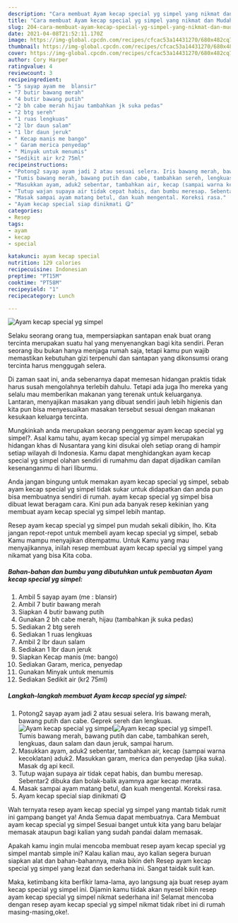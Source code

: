 ```yaml
---
description: "Cara membuat Ayam kecap special yg simpel yang nikmat dan Mudah Dibuat"
title: "Cara membuat Ayam kecap special yg simpel yang nikmat dan Mudah Dibuat"
slug: 204-cara-membuat-ayam-kecap-special-yg-simpel-yang-nikmat-dan-mudah-dibuat
date: 2021-04-08T21:52:11.170Z
image: https://img-global.cpcdn.com/recipes/cfcac53a14431270/680x482cq70/ayam-kecap-special-yg-simpel-foto-resep-utama.jpg
thumbnail: https://img-global.cpcdn.com/recipes/cfcac53a14431270/680x482cq70/ayam-kecap-special-yg-simpel-foto-resep-utama.jpg
cover: https://img-global.cpcdn.com/recipes/cfcac53a14431270/680x482cq70/ayam-kecap-special-yg-simpel-foto-resep-utama.jpg
author: Cory Harper
ratingvalue: 4
reviewcount: 3
recipeingredient:
- "5 sayap ayam me  blansir"
- "7 butir bawang merah"
- "4 butir bawang putih"
- "2 bh cabe merah hijau tambahkan jk suka pedas"
- "2 btg sereh"
- "1 ruas lengkuas"
- "2 lbr daun salam"
- "1 lbr daun jeruk"
- " Kecap manis me bango"
- " Garam merica penyedap"
- " Minyak untuk menumis"
- "Sedikit air kr2 75ml"
recipeinstructions:
- "Potong2 sayap ayam jadi 2 atau sesuai selera. Iris bawang merah, bawang putih dan cabe. Geprek sereh dan lengkuas."
- "Tumis bawang merah, bawang putih dan cabe, tambahkan sereh, lengkuas, daun salam dan daun jeruk, sampai harum."
- "Masukkan ayam, aduk2 sebentar, tambahkan air, kecap (sampai warna kecoklatan) aduk2. Masukkan garam, merica dan penyedap (jika suka). Masak dg api kecil."
- "Tutup wajan supaya air tidak cepat habis, dan bumbu meresap. Sebentar2 dibuka dan bolak-balik ayamnya agar kecap merata."
- "Masak sampai ayam matang betul, dan kuah mengental. Koreksi rasa."
- "Ayam kecap special siap dinikmati 😋"
categories:
- Resep
tags:
- ayam
- kecap
- special

katakunci: ayam kecap special 
nutrition: 129 calories
recipecuisine: Indonesian
preptime: "PT15M"
cooktime: "PT58M"
recipeyield: "1"
recipecategory: Lunch

---
```



![Ayam kecap special yg simpel](https://img-global.cpcdn.com/recipes/cfcac53a14431270/680x482cq70/ayam-kecap-special-yg-simpel-foto-resep-utama.jpg)

Selaku seorang orang tua, mempersiapkan santapan enak buat orang tercinta merupakan suatu hal yang menyenangkan bagi kita sendiri. Peran seorang ibu bukan hanya menjaga rumah saja, tetapi kamu pun wajib memastikan kebutuhan gizi terpenuhi dan santapan yang dikonsumsi orang tercinta harus menggugah selera.

Di zaman  saat ini, anda sebenarnya dapat memesan hidangan praktis tidak harus susah mengolahnya terlebih dahulu. Tetapi ada juga lho mereka yang selalu mau memberikan makanan yang terenak untuk keluarganya. Lantaran, menyajikan masakan yang dibuat sendiri jauh lebih higienis dan kita pun bisa menyesuaikan masakan tersebut sesuai dengan makanan kesukaan keluarga tercinta. 



Mungkinkah anda merupakan seorang penggemar ayam kecap special yg simpel?. Asal kamu tahu, ayam kecap special yg simpel merupakan hidangan khas di Nusantara yang kini disukai oleh setiap orang di hampir setiap wilayah di Indonesia. Kamu dapat menghidangkan ayam kecap special yg simpel olahan sendiri di rumahmu dan dapat dijadikan camilan kesenanganmu di hari liburmu.

Anda jangan bingung untuk memakan ayam kecap special yg simpel, sebab ayam kecap special yg simpel tidak sukar untuk didapatkan dan anda pun bisa membuatnya sendiri di rumah. ayam kecap special yg simpel bisa dibuat lewat beragam cara. Kini pun ada banyak resep kekinian yang membuat ayam kecap special yg simpel lebih mantap.

Resep ayam kecap special yg simpel pun mudah sekali dibikin, lho. Kita jangan repot-repot untuk membeli ayam kecap special yg simpel, sebab Kamu mampu menyajikan ditempatmu. Untuk Kamu yang mau menyajikannya, inilah resep membuat ayam kecap special yg simpel yang nikamat yang bisa Kita coba.

<!--inarticleads1-->

##### Bahan-bahan dan bumbu yang dibutuhkan untuk pembuatan Ayam kecap special yg simpel:

1. Ambil 5 sayap ayam (me : blansir)
1. Ambil 7 butir bawang merah
1. Siapkan 4 butir bawang putih
1. Gunakan 2 bh cabe merah, hijau (tambahkan jk suka pedas)
1. Sediakan 2 btg sereh
1. Sediakan 1 ruas lengkuas
1. Ambil 2 lbr daun salam
1. Sediakan 1 lbr daun jeruk
1. Siapkan  Kecap manis (me: bango)
1. Sediakan  Garam, merica, penyedap
1. Gunakan  Minyak untuk menumis
1. Sediakan Sedikit air (kr2 75ml)




<!--inarticleads2-->

##### Langkah-langkah membuat Ayam kecap special yg simpel:

1. Potong2 sayap ayam jadi 2 atau sesuai selera. Iris bawang merah, bawang putih dan cabe. Geprek sereh dan lengkuas.
<img src="https://img-global.cpcdn.com/steps/610eda436888cd77/160x128cq70/ayam-kecap-special-yg-simpel-langkah-memasak-1-foto.jpg" alt="Ayam kecap special yg simpel"><img src="https://img-global.cpcdn.com/steps/14bbe786cbde06a7/160x128cq70/ayam-kecap-special-yg-simpel-langkah-memasak-1-foto.jpg" alt="Ayam kecap special yg simpel">1. Tumis bawang merah, bawang putih dan cabe, tambahkan sereh, lengkuas, daun salam dan daun jeruk, sampai harum.
1. Masukkan ayam, aduk2 sebentar, tambahkan air, kecap (sampai warna kecoklatan) aduk2. Masukkan garam, merica dan penyedap (jika suka). Masak dg api kecil.
1. Tutup wajan supaya air tidak cepat habis, dan bumbu meresap. Sebentar2 dibuka dan bolak-balik ayamnya agar kecap merata.
1. Masak sampai ayam matang betul, dan kuah mengental. Koreksi rasa.
1. Ayam kecap special siap dinikmati 😋




Wah ternyata resep ayam kecap special yg simpel yang mantab tidak rumit ini gampang banget ya! Anda Semua dapat membuatnya. Cara Membuat ayam kecap special yg simpel Sesuai banget untuk kita yang baru belajar memasak ataupun bagi kalian yang sudah pandai dalam memasak.

Apakah kamu ingin mulai mencoba membuat resep ayam kecap special yg simpel mantab simple ini? Kalau kalian mau, ayo kalian segera buruan siapkan alat dan bahan-bahannya, maka bikin deh Resep ayam kecap special yg simpel yang lezat dan sederhana ini. Sangat taidak sulit kan. 

Maka, ketimbang kita berfikir lama-lama, ayo langsung aja buat resep ayam kecap special yg simpel ini. Dijamin kamu tiidak akan nyesel bikin resep ayam kecap special yg simpel nikmat sederhana ini! Selamat mencoba dengan resep ayam kecap special yg simpel nikmat tidak ribet ini di rumah masing-masing,oke!.

